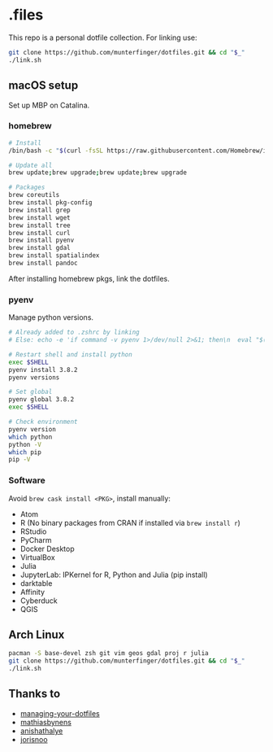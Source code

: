# .files

This repo is a personal dotfile collection. For linking use:
``` bash
git clone https://github.com/munterfinger/dotfiles.git && cd "$_"
./link.sh
```

## macOS setup
Set up MBP on Catalina.

### homebrew

``` sh
# Install
/bin/bash -c "$(curl -fsSL https://raw.githubusercontent.com/Homebrew/install/master/install.sh)"

# Update all
brew update;brew upgrade;brew update;brew upgrade

# Packages
brew coreutils
brew install pkg-config
brew install grep
brew install wget
brew install tree
brew install curl
brew install pyenv
brew install gdal
brew install spatialindex
brew install pandoc
```

After installing homebrew pkgs, link the dotfiles.

### pyenv
Manage python versions.

``` bash
# Already added to .zshrc by linking
# Else: echo -e 'if command -v pyenv 1>/dev/null 2>&1; then\n  eval "$(pyenv init -)"\nfi' >> ~/.zshrc

# Restart shell and install python
exec $SHELL
pyenv install 3.8.2
pyenv versions

# Set global
pyenv global 3.8.2
exec $SHELL

# Check environment
pyenv version
which python
python -V
which pip
pip -V
```

### Software
Avoid `brew cask install <PKG>`, install manually:

* Atom
* R (No binary packages from CRAN if installed via `brew install r`)
* RStudio
* PyCharm
* Docker Desktop
* VirtualBox
* Julia
* JupyterLab: IPKernel for R, Python and Julia (pip install)
* darktable
* Affinity
* Cyberduck
* QGIS

## Arch Linux
```sh
pacman -S base-devel zsh git vim geos gdal proj r julia
git clone https://github.com/munterfinger/dotfiles.git && cd "$_"
./link.sh
```

## Thanks to

* [managing-your-dotfiles](https://www.anishathalye.com/2014/08/03/managing-your-dotfiles/)
* [mathiasbynens](https://github.com/mathiasbynens/dotfiles)
* [anishathalye](https://github.com/anishathalye/dotbot)
* [jorisnoo](https://github.com/jorisnoo/dotfiles)
